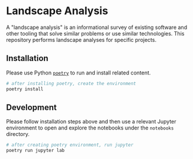 # Landscape Analysis

A "landscape analysis" is an informational survey of existing software and other tooling that solve similar problems or use similar technologies.
This repository performs landscape analyses for specific projects.

## Installation

Please use Python [`poetry`](https://python-poetry.org/) to run and install related content.

```bash
# after installing poetry, create the environment
poetry install
```

## Development

Please follow installation steps above and then use a relevant Jupyter environment to open and explore the notebooks under the `notebooks` directory.

```bash
# after creating poetry environment, run jupyter
poetry run jupyter lab
```
